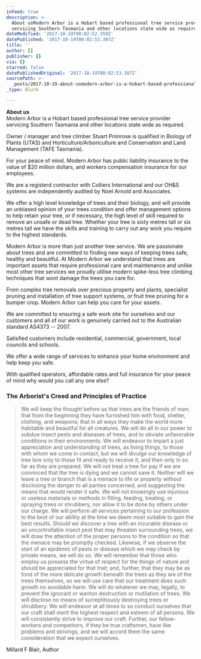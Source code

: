 ```yaml
---
inFeed: true
description: >-
  About usModern Arbor is a Hobart based professional tree service provider
  servicing Southern Tasmania and other locations state wide as required.
dateModified: '2017-10-19T00:02:52.359Z'
datePublished: '2017-10-19T00:02:53.387Z'
title: ''
author: []
publisher: {}
via: {}
starred: false
datePublishedOriginal: '2017-10-19T00:02:53.387Z'
sourcePath: >-
  _posts/2017-10-19-about-usmodern-arbor-is-a-hobart-based-professional-tree-ser.md
_type: Blurb

---
```

**About us**  
Modern Arbor is a Hobart based professional tree service provider servicing Southern Tasmania and other locations state wide as required.

Owner / manager and tree climber Stuart Primrose is qualified in Biology of Plants (UTAS) and Horticulture/Arboriculture and Conservation and Land Management (TAFE Tasmania).

For your peace of mind. Modern Arbor has public liability insurance to the value of $20 million dollars, and workers compensation insurance for our employees.

We are a registerd contractor with Colliers International and our OH&S systems are independently audited by Noel Arnold and Associates.

We offer a high level knowledge of trees and their biology, and will provide an unbiased opinion of your trees condition and offer management options to help retain your tree, or if necessary, the high level of skill required to remove an unsafe or dead tree. Whether your tree is sixty metres tall or six metres tall we have the skills and training to carry out any work you require to the highest standards.

Modern Arbor is more than just another tree service. We are passionate about trees and are committed to finding new ways of keeping trees safe, healthy and beautiful. At Modern Arbor we understand that trees are important assets that require professional care and maintenance and unlike most other tree services we proudly utilise modern spike-less tree climbing techniques that wont damage the trees you care for.

From complex tree removals over precious property and plants, specialist pruning and installation of tree support systems, or fruit tree pruning for a bumper crop. Modern Arbor can help you care for your assets.

We are committed to ensuring a safe work site for ourselves and our customers and all of our work is genuinely carried out to the Australian standard AS4373 -- 2007\.

Satisfied customers include residential, commercial, government, local councils and schools.

We offer a wide range of services to enhance your home environment and help keep you safe.

With qualified operators, affordable rates and full insurance for your peace of mind why would you call any one else?

### The Arborist's Creed and Principles of Practice

> We will keep the thought before us that trees are the friends of man; that from the beginning they have furnished him with food, shelter, clothing, and weapons; that in all ways they make the world more habitable and beautiful for all creatures.
> We will do all in our power to subdue insect pests and diseases of trees, and to obviate unfavorable conditions in their environments.
> We will endeavor to impart a just appreciation and understanding of trees, as living things, to those with whom we come in contact, but we will divulge our knowledge of tree lore only to those fit and ready to receive it, and then only in so far as they are prepared.
> We will not treat a tree for pay if we are convinced that the tree is dying and we cannot save it. Neither will we leave a tree or branch that is a menace to life or property without disclosing the danger to all parties concerned, and suggesting the means that would render it safe.
> We will not knowingly use injurious or useless materials or methods in filling, feeding, treating, or spraying trees or shrubbery, nor allow it to be done by others under our charge.
> We will perform all services pertaining to our profession to the best of our ability at the time we deem most suitable to gain the best results.
> Should we discover a tree with an incurable disease or an uncontrollable insect pest that may threaten surrounding trees, we will draw the attention of the proper persons to the condition so that the menace may be promptly checked. Likewise, if we observe the start of an epidemic of pests or disease which we may check by private means, we will do so.
> We will remember that those who employ us possess the virtue of respect for the things of nature and should be appreciated for that trait; and, further, that they may be as fond of the more delicate growth beneath the trees as they are of the trees themselves, so we will use care that our treatment does such growth no avoidable harm.
> We will do whatever we may, legally, to prevent the ignorant or wanton destruction or mutilation of trees.
> We will disclose no means of surreptitiously destroying trees or shrubbery.
> We will endeavor at all times to so conduct ourselves that our craft shall merit the highest respect and esteem of all persons.
> We will consistently strive to improve our craft.
> Further, our fellow-workers and competitors, if they be true craftsmen, have like problems and strivings, and we will accord them the same consideration that we expect ourselves.
> 

Millard F Blair, Author